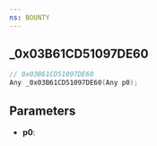 ```yaml
---
ns: BOUNTY
---
```

## _0x03B61CD51097DE60

```c
// 0x03B61CD51097DE60
Any _0x03B61CD51097DE60(Any p0);
```

## Parameters
* **p0**:
